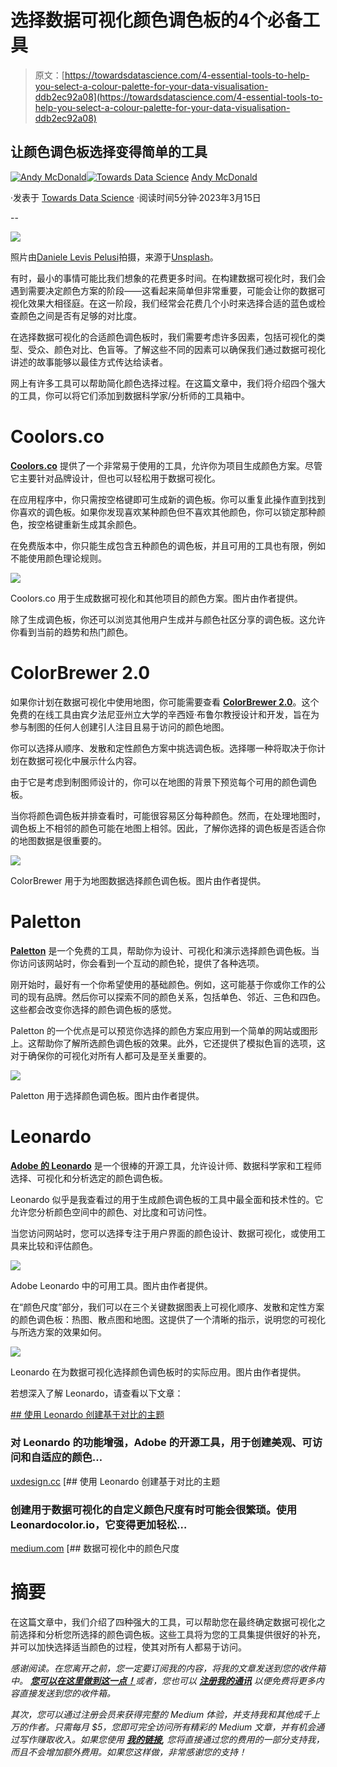 # 选择数据可视化颜色调色板的4个必备工具

> 原文：[https://towardsdatascience.com/4-essential-tools-to-help-you-select-a-colour-palette-for-your-data-visualisation-ddb2ec92a08](https://towardsdatascience.com/4-essential-tools-to-help-you-select-a-colour-palette-for-your-data-visualisation-ddb2ec92a08)

## 让颜色调色板选择变得简单的工具

[](https://andymcdonaldgeo.medium.com/?source=post_page-----ddb2ec92a08--------------------------------)[![Andy McDonald](../Images/df11d647be032aeb3d31852affb33a64.png)](https://andymcdonaldgeo.medium.com/?source=post_page-----ddb2ec92a08--------------------------------)[](https://towardsdatascience.com/?source=post_page-----ddb2ec92a08--------------------------------)[![Towards Data Science](../Images/a6ff2676ffcc0c7aad8aaf1d79379785.png)](https://towardsdatascience.com/?source=post_page-----ddb2ec92a08--------------------------------) [Andy McDonald](https://andymcdonaldgeo.medium.com/?source=post_page-----ddb2ec92a08--------------------------------)

·发表于 [Towards Data Science](https://towardsdatascience.com/?source=post_page-----ddb2ec92a08--------------------------------) ·阅读时间5分钟·2023年3月15日

--

![](../Images/851b0602ef05b55f834cbb6dba67f03e.png)

照片由[Daniele Levis Pelusi](https://unsplash.com/it/@yogidan2012?utm_source=medium&utm_medium=referral)拍摄，来源于[Unsplash](https://unsplash.com/?utm_source=medium&utm_medium=referral)。

有时，最小的事情可能比我们想象的花费更多时间。在构建数据可视化时，我们会遇到需要决定颜色方案的阶段——这看起来简单但非常重要，可能会让你的数据可视化效果大相径庭。在这一阶段，我们经常会花费几个小时来选择合适的蓝色或检查颜色之间是否有足够的对比度。

在选择数据可视化的合适颜色调色板时，我们需要考虑许多因素，包括可视化的类型、受众、颜色对比、色盲等。了解这些不同的因素可以确保我们通过数据可视化讲述的故事能够以最佳方式传达给读者。

网上有许多工具可以帮助简化颜色选择过程。在这篇文章中，我们将介绍四个强大的工具，你可以将它们添加到数据科学家/分析师的工具箱中。

# Coolors.co

[**Coolors.co**](https://coolors.co/) 提供了一个非常易于使用的工具，允许你为项目生成颜色方案。尽管它主要针对品牌设计，但也可以轻松用于数据可视化。

在应用程序中，你只需按空格键即可生成新的调色板。你可以重复此操作直到找到你喜欢的调色板。如果你发现喜欢某种颜色但不喜欢其他颜色，你可以锁定那种颜色，按空格键重新生成其余颜色。

在免费版本中，你只能生成包含五种颜色的调色板，并且可用的工具也有限，例如不能使用颜色理论规则。

![](../Images/b83d90df8502c2408e9f1d722f6d7184.png)

Coolors.co 用于生成数据可视化和其他项目的颜色方案。图片由作者提供。

除了生成调色板，你还可以浏览其他用户生成并与颜色社区分享的调色板。这允许你看到当前的趋势和热门颜色。

# ColorBrewer 2.0

如果你计划在数据可视化中使用地图，你可能需要查看 [**ColorBrewer 2.0**](https://colorbrewer2.org/)。这个免费的在线工具由宾夕法尼亚州立大学的辛西娅·布鲁尔教授设计和开发，旨在为参与制图的任何人创建引人注目且易于访问的颜色地图。

你可以选择从顺序、发散和定性颜色方案中挑选调色板。选择哪一种将取决于你计划在数据可视化中展示什么内容。

由于它是考虑到制图师设计的，你可以在地图的背景下预览每个可用的颜色调色板。

当你将颜色调色板并排查看时，可能很容易区分每种颜色。然而，在处理地图时，调色板上不相邻的颜色可能在地图上相邻。因此，了解你选择的调色板是否适合你的地图数据是很重要的。

![](../Images/a65074929a6d3d1ff46547a33c6147d5.png)

ColorBrewer 用于为地图数据选择颜色调色板。图片由作者提供。

# Paletton

[**Paletton**](https://paletton.com/) 是一个免费的工具，帮助你为设计、可视化和演示选择颜色调色板。当你访问该网站时，你会看到一个互动的颜色轮，提供了各种选项。

刚开始时，最好有一个你希望使用的基础颜色。例如，这可能基于你或你工作的公司的现有品牌。然后你可以探索不同的颜色关系，包括单色、邻近、三色和四色。这些都会改变你选择的颜色调色板的感觉。

Paletton 的一个优点是可以预览你选择的颜色方案应用到一个简单的网站或图形上。这帮助你了解所选颜色调色板的效果。此外，它还提供了模拟色盲的选项，这对于确保你的可视化对所有人都可及是至关重要的。

![](../Images/41861d4dc50c10b422149114313b510b.png)

Paletton 用于选择颜色调色板。图片由作者提供。

# Leonardo

[**Adobe 的 Leonardo**](https://leonardocolor.io/#) 是一个很棒的开源工具，允许设计师、数据科学家和工程师选择、可视化和分析选定的颜色调色板。

Leonardo 似乎是我查看过的用于生成颜色调色板的工具中最全面和技术性的。它允许您分析颜色空间中的颜色、对比度和可访问性。

当您访问网站时，您可以选择专注于用户界面的颜色设计、数据可视化，或使用工具来比较和评估颜色。

![](../Images/984020879b4902e88e728d5a562a06de.png)

Adobe Leonardo 中的可用工具。图片由作者提供。

在“颜色尺度”部分，我们可以在三个关键数据图表上可视化顺序、发散和定性方案的颜色调色板：热图、散点图和地图。这提供了一个清晰的指示，说明您的可视化与所选方案的效果如何。

![](../Images/f833a6c8c78e57937af019d9303d39d8.png)

Leonardo 在为数据可视化选择颜色调色板时的实际应用。图片由作者提供。

若想深入了解 Leonardo，请查看以下文章：

[## 使用 Leonardo 创建基于对比的主题](https://uxdesign.cc/creating-contrast-based-themes-with-leonardo-32b6219a090f?source=post_page-----ddb2ec92a08--------------------------------)

### 对 Leonardo 的功能增强，Adobe 的开源工具，用于创建美观、可访问和自适应的颜色…

[uxdesign.cc](https://uxdesign.cc/creating-contrast-based-themes-with-leonardo-32b6219a090f?source=post_page-----ddb2ec92a08--------------------------------) [## 使用 Leonardo 创建基于对比的主题

### 创建用于数据可视化的自定义颜色尺度有时可能会很繁琐。使用 Leonardocolor.io，它变得更加轻松…

[medium.com](https://medium.com/@NateBaldwin/color-scales-for-data-visualization-in-leonardo-bf206feb61b9?source=post_page-----ddb2ec92a08--------------------------------) [## 数据可视化中的颜色尺度

# 摘要

在这篇文章中，我们介绍了四种强大的工具，可以帮助您在最终确定数据可视化之前选择和分析您所选择的颜色调色板。这些工具将为您的工具集提供很好的补充，并可以加快选择适当颜色的过程，使其对所有人都易于访问。

*感谢阅读。在您离开之前，您一定要订阅我的内容，将我的文章发送到您的收件箱中。* [***您可以在这里做到这一点！***](https://andymcdonaldgeo.medium.com/subscribe)*或者，您也可以* [***注册我的通讯***](https://fabulous-founder-2965.ck.page/2ca286e572) *以便免费将更多内容直接发送到您的收件箱。*

*其次，您可以通过注册会员来获得完整的 Medium 体验，并支持我和其他成千上万的作者。只需每月 $5，您即可完全访问所有精彩的 Medium 文章，并有机会通过写作赚取收入。如果您使用* [***我的链接***](https://andymcdonaldgeo.medium.com/membership)***,*** *您将直接通过您的费用的一部分支持我，而且不会增加额外费用。如果您这样做，非常感谢您的支持！*
